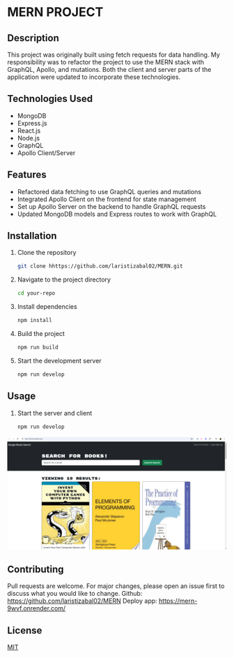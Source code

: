 # MERN PROJECT

## Description
This project was originally built using fetch requests for data handling. My responsibility was to refactor the project to use the MERN stack with GraphQL, Apollo, and mutations. Both the client and server parts of the application were updated to incorporate these technologies.

## Technologies Used
- MongoDB
- Express.js
- React.js
- Node.js
- GraphQL
- Apollo Client/Server

## Features
- Refactored data fetching to use GraphQL queries and mutations
- Integrated Apollo Client on the frontend for state management
- Set up Apollo Server on the backend to handle GraphQL requests
- Updated MongoDB models and Express routes to work with GraphQL

## Installation
1. Clone the repository
    ```bash
    git clone hhttps://github.com/laristizabal02/MERN.git
    ```
2. Navigate to the project directory
    ```bash
    cd your-repo
    ```
3. Install dependencies
    ```bash
    npm install
    ```
4. Build the project
    ```bash
    npm run build
    ```
5. Start the development server
    ```bash
    npm run develop
    ```

## Usage
1. Start the server and client
    ```bash
    npm run develop
    ```

![screenshot](./Assets/Image.png)

## Contributing
Pull requests are welcome. For major changes, please open an issue first to discuss what you would like to change.
Github: https://github.com/laristizabal02/MERN
Deploy app: https://mern-9wvf.onrender.com/

## License
[MIT](https://choosealicense.com/licenses/mit/)
